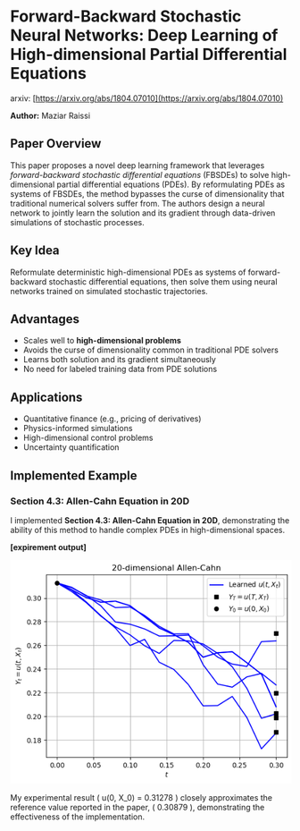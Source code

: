 # Forward-Backward Stochastic Neural Networks: Deep Learning of High-dimensional Partial Differential Equations

arxiv: [https://arxiv.org/abs/1804.07010](https://arxiv.org/abs/1804.07010)

**Author:** Maziar Raissi 

## Paper Overview  
This paper proposes a novel deep learning framework that leverages *forward-backward stochastic differential equations* (FBSDEs) to solve high-dimensional partial differential equations (PDEs). By reformulating PDEs as systems of FBSDEs, the method bypasses the curse of dimensionality that traditional numerical solvers suffer from. The authors design a neural network to jointly learn the solution and its gradient through data-driven simulations of stochastic processes.

## Key Idea  
Reformulate deterministic high-dimensional PDEs as systems of forward-backward stochastic differential equations, then solve them using neural networks trained on simulated stochastic trajectories.

## Advantages  
- Scales well to **high-dimensional problems**
- Avoids the curse of dimensionality common in traditional PDE solvers
- Learns both solution and its gradient simultaneously
- No need for labeled training data from PDE solutions

## Applications  
- Quantitative finance (e.g., pricing of derivatives)
- Physics-informed simulations
- High-dimensional control problems
- Uncertainty quantification

## Implemented Example

### Section 4.3: Allen-Cahn Equation in 20D
I implemented **Section 4.3: Allen-Cahn Equation in 20D**, demonstrating the ability of this method to handle complex PDEs in high-dimensional spaces.

**[expirement output]**
<p align="center">
  <img src="output.png" height="400"/>
</p>

My experimental result \( u(0, X_0) = 0.31278 \) closely approximates the reference value reported in the paper, \( 0.30879 \), demonstrating the effectiveness of the implementation.

